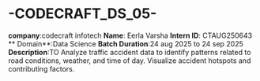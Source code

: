 # -CODECRAFT_DS_05-
**company**:codecraft infotech
**Name**: Eerla Varsha
**Intern ID**: CTAUG250643
** Domain**:Data Science
**Batch Duration**:24 aug 2025 to 24 sep 2025
**Description**:TO Analyze traffic accident data to identify patterns related  to road conditions, weather, and time of day. Visualize accident hotspots and contributing factors.
